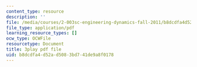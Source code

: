 ```yaml
---
content_type: resource
description: ''
file: /media/courses/2-003sc-engineering-dynamics-fall-2011/b8dcdfa4d52ad5083bd741de9a8f0178_f1pxiNDTyHc.pdf
file_type: application/pdf
learning_resource_types: []
ocw_type: OCWFile
resourcetype: Document
title: 3play pdf file
uid: b8dcdfa4-d52a-d508-3bd7-41de9a8f0178
---
```

